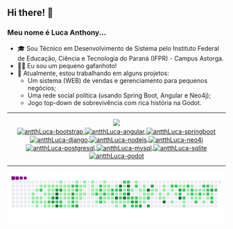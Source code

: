 ## Hi there! 👋
### Meu nome é Luca Anthony...

- 🎓 Sou Técnico em Desenvolvimento de Sistema pelo Instituto Federal de Educação, Ciência e Tecnologia do Paraná (IFPR) - Campus Astorga.
- 🦗🖖 Eu sou um pequeno gafanhoto!
- 🔭 Atualmente, estou trabalhando em alguns projetos:
    - Um sistema (WEB) de vendas e gerenciamento para pequenos negócios;
    - Uma rede social política (usando Spring Boot, Angular e Neo4j);
    - Jogo top-down de sobrevivência com rica história na Godot.

---
<div align="center" style="display: inline_block">
    <a href="https://github.com/antth-Luca">
    <img height="160em" src="https://github-readme-stats.vercel.app/api/top-langs/?username=antth-Luca&layout=compact&langs_count=7&theme=dark"/>
</div>
<div align="center" style="display: inline_block">
    <img align="center" alt="antthLuca-bootstrap" height="30" width="40" src="https://cdn.jsdelivr.net/gh/devicons/devicon/icons/bootstrap/bootstrap-original.svg"/>
    <img align="center" alt="antthLuca-angular" height="30" width="40" src="https://cdn.jsdelivr.net/gh/devicons/devicon/icons/angular/angular-original.svg"/>
    <img align="center" alt="antthLuca-springboot" height="30" width="40" src="https://cdn.jsdelivr.net/gh/devicons/devicon/icons/spring/spring-original.svg"/>
    <img align="center" alt="antthLuca-django" height="30" width="40" src="https://cdn.jsdelivr.net/gh/devicons/devicon/icons/django/django-plain.svg"/>
    <img align="center" alt="antthLuca-nodejs" height="30" width="40" src="https://cdn.jsdelivr.net/gh/devicons/devicon/icons/nodejs/nodejs-original.svg"/>
    <img align="center" alt="antthLuca-neo4j" height="30" width="40" src="https://cdn.jsdelivr.net/gh/devicons/devicon/icons/neo4j/neo4j-original.svg"/>
    <img align="center" alt="antthLuca-postgresql" height="30" width="40" src="https://cdn.jsdelivr.net/gh/devicons/devicon/icons/postgresql/postgresql-original.svg"/>
    <img align="center" alt="antthLuca-mysql" height="30" width="40" src="https://cdn.jsdelivr.net/gh/devicons/devicon/icons/mysql/mysql-original.svg"/>
    <img align="center" alt="antthLuca-sqlite" height="30" width="40" src="https://cdn.jsdelivr.net/gh/devicons/devicon/icons/sqlite/sqlite-original.svg"/>
    <img align="center" alt="antthLuca-godot" height="30" width="40" src="https://cdn.jsdelivr.net/gh/devicons/devicon/icons/godot/godot-original.svg"/>
</div>

---
![snake gif](https://github.com/antth-Luca/antth-Luca/blob/output/github-contribution-grid-snake.gif)
